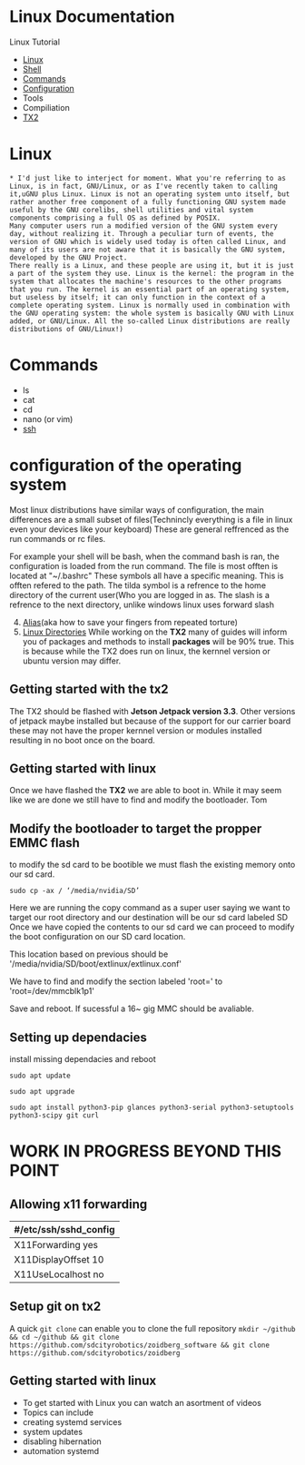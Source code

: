 # Linux Documentation
Linux Tutorial
* [Linux](#linux-documentation)
* [Shell](Shell)
* [Commands](https://github.com/sdcityrobotics/zoidberg_software/tree/master/Linux#commands)
* [Configuration](https://github.com/sdcityrobotics/zoidberg_software/tree/master/Linux#configuration-of-the-operating-system)
* Tools
* Compiliation
* [TX2](https://github.com/sdcityrobotics/zoidberg_software/tree/master/Linux#getting-started-with-the-tx2)
# Linux
	* I'd just like to interject for moment. What you're referring to as Linux, is in fact, GNU/Linux, or as I've recently taken to calling it,uGNU plus Linux. Linux is not an operating system unto itself, but rather another free component of a fully functioning GNU system made useful by the GNU corelibs, shell utilities and vital system components comprising a full OS as defined by POSIX.
	Many computer users run a modified version of the GNU system every day, without realizing it. Through a peculiar turn of events, the version of GNU which is widely used today is often called Linux, and many of its users are not aware that it is basically the GNU system, developed by the GNU Project.
	There really is a Linux, and these people are using it, but it is just a part of the system they use. Linux is the kernel: the program in the system that allocates the machine's resources to the other programs that you run. The kernel is an essential part of an operating system, but useless by itself; it can only function in the context of a complete operating system. Linux is normally used in combination with the GNU operating system: the whole system is basically GNU with Linux added, or GNU/Linux. All the so-called Linux distributions are really distributions of GNU/Linux!)

# Commands
* ls
* cat
* cd
* nano (or vim)
* [ssh](https://youtu.be/ORcvSkgdA58)

# configuration of the operating system
Most linux distributions have similar ways of configuration, the main differences are a small subset of files(Technincly everything is a file in linux even your devices like your keyboard) These are general reffrenced as the run commands or rc files.

For example your shell will be bash, when the command bash is ran, the configuration is loaded from the run command. The file is most offten is located at "~/.bashrc" These symbols all have a specific meaning. This is offten refered to the path. The tilda symbol is a refrence to the home directory of the current user(Who you are logged in as.
The slash is a refrence to the next directory, unlike windows linux uses forward slash

4. [Alias](https://youtu.be/vz2DGSBBpXg)(aka how to save your fingers from repeated torture)
5. [Linux Directories](https://www.youtube.com/watch?v=HbgzrKJvDRw)
While working on the **TX2** many of guides will inform you of packages and methods to install **packages** will be 90% true. This is because while the TX2 does run on linux, the kernnel version or ubuntu version may differ.


## Getting started with the tx2
The TX2 should be flashed with **Jetson Jetpack version 3.3**.
Other versions of jetpack maybe installed but because of the support for our carrier board these may not have the proper kernnel version or modules installed resulting in no boot once on the board.

## Getting started with linux
Once we have flashed the **TX2** we are able to boot in. While it may seem like we are done we still have to find and modify the bootloader.
Tom
## Modify the bootloader to target the propper EMMC flash
to modify the sd card to be bootible we must flash the existing memory onto our sd card.

`sudo cp -ax / ‘/media/nvidia/SD’`

Here we are running the copy command as a super user  saying we want to target our root directory and our destination will be our sd card labeled SD
Once we have copied the contents to our sd card we can proceed to modify the boot configuration on our SD card location.

This location based on previous should be '/media/nvidia/SD/boot/extlinux/extlinux.conf'

We have to find and modify the section labeled 'root=' to 'root=/dev/mmcblk1p1'

Save and reboot. If sucessful a 16~ gig MMC should be avaliable.
## Setting up dependacies
install missing dependacies and reboot

`sudo apt update`

`sudo apt upgrade`

`sudo apt install python3-pip glances python3-serial python3-setuptools python3-scipy git curl`



# WORK IN PROGRESS BEYOND THIS POINT

## Allowing x11 forwarding
| #/etc/ssh/sshd_config   |
| ---------------------- |
| X11Forwarding yes      |
| X11DisplayOffset 10    |
| X11UseLocalhost no     |
## Setup git on tx2
A quick `git clone` can enable you to clone the full repository
`mkdir ~/github && cd ~/github && git clone https://github.com/sdcityrobotics/zoidberg_software && git clone https://github.com/sdcityrobotics/zoidberg `

## Getting started with linux
* To get started with Linux you can watch an asortment of videos
* Topics can include
* creating systemd services
* system updates
* disabling hibernation
* automation systemd
